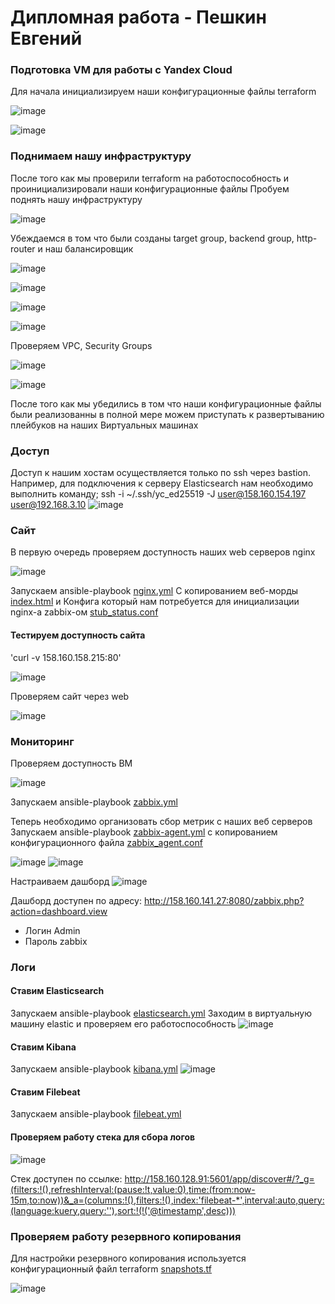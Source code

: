 # Дипломная работа - Пешкин Евгений

### Подготовка VM для работы с Yandex Cloud

Для начала инициализируем наши конфигурационные файлы terraform

![image](https://github.com/SoReX48/diplom/blob/main/images/1.png)

![image](https://github.com/SoReX48/diplom/blob/main/images/2.png)

### Поднимаем нашу инфраструктуру

После того как мы проверили terraform на работоспособность и проинициализировали наши конфигурационные файлы
Пробуем поднять нашу инфраструктуру

![image](https://github.com/SoReX48/diplom/blob/main/images/3.png)

Убеждаемся в том что были созданы target group, backend group, http-router и наш балансировщик

![image](https://github.com/SoReX48/diplom/blob/main/images/6.png)

![image](https://github.com/SoReX48/diplom/blob/main/images/7.png)

![image](https://github.com/SoReX48/diplom/blob/main/images/8.png)

![image](https://github.com/SoReX48/diplom/blob/main/images/9.png)

Проверяем VPC, Security Groups

![image](https://github.com/SoReX48/diplom/blob/main/images/20.png)

![image](https://github.com/SoReX48/diplom/blob/main/images/21.png)

После того как мы убедились в том что наши конфигурационные файлы были реализованны в полной мере можем приступать к развертыванию плейбуков на наших Виртуальных машинах

### Доступ
Доступ к нашим хостам осуществляется только по ssh через bastion. Например, для подключения к серверу Elasticsearch нам необходимо выполнить команду;
ssh -i ~/.ssh/yc_ed25519 -J user@158.160.154.197 user@192.168.3.10
![image](https://github.com/SoReX48/diplom/blob/main/images/22.png)

### Сайт
В первую очередь проверяем доступность наших web серверов nginx

![image](https://github.com/SoReX48/diplom/blob/main/images/4.png)

Запускаем ansible-playbook [nginx.yml](https://github.com/SoReX48/diplom/blob/main/ansible/nginx.yml)
C копированием веб-морды [index.html](https://github.com/SoReX48/diplom/blob/main/ansible/index.html)
и Конфига который нам потребуется для инициализации nginx-a zabbix-oм [stub_status.conf](https://github.com/SoReX48/diplom/blob/main/ansible/config/nginx/stub_status.conf)

#### Тестируем доступность сайта
'curl -v 158.160.158.215:80'

![image](https://github.com/SoReX48/diplom/blob/main/images/10.png)

Проверяем сайт через web

![image](https://github.com/SoReX48/diplom/blob/main/images/11.png)

### Мониторинг
Проверяем доступность ВМ

![image](https://github.com/SoReX48/diplom/blob/main/images/12.png)

Запускаем ansible-playbook [zabbix.yml](https://github.com/SoReX48/diplom/blob/main/ansible/zabbix.yml)

Теперь необходимо организовать сбор метрик с наших веб серверов 
Запускаем ansible-playbook [zabbix-agent.yml](https://github.com/SoReX48/diplom/blob/main/ansible/zabbix.yml) 
c копированием конфигурационного файла [zabbix_agent.conf](https://github.com/SoReX48/diplom/blob/main/ansible/config/zabbix_agent.conf)

![image](https://github.com/SoReX48/diplom/blob/main/images/13.png)
![image](https://github.com/SoReX48/diplom/blob/main/images/14.png)

Настраиваем дашборд
![image](https://github.com/SoReX48/diplom/blob/main/images/15.png)

Дашборд доступен по адресу:
http://158.160.141.27:8080/zabbix.php?action=dashboard.view

- Логин Admin
- Пароль zabbix

### Логи

#### Cтавим Elasticsearch
Запускаем ansible-playbook [elasticsearch.yml](https://github.com/SoReX48/diplom/blob/main/ansible/elasticsearch.yml)
Заходим в виртуальную машину elastic и проверяем его работоспособность
![image](https://github.com/SoReX48/diplom/blob/main/images/16.png)

#### Ставим Kibana
Запускаем ansible-playbook [kibana.yml](https://github.com/SoReX48/diplom/blob/main/ansible/kibana.yml)
![image](https://github.com/SoReX48/diplom/blob/main/images/17.png)

#### Cтавим Filebeat
Запускаем ansible-playbook [filebeat.yml](https://github.com/SoReX48/diplom/blob/main/ansible/filebeat.yml)

#### Проверяем работу стека для сбора логов
![image](https://github.com/SoReX48/diplom/blob/main/images/19.png)

Стек доступен по ссылке: http://158.160.128.91:5601/app/discover#/?_g=(filters:!(),refreshInterval:(pause:!t,value:0),time:(from:now-15m,to:now))&_a=(columns:!(),filters:!(),index:'filebeat-*',interval:auto,query:(language:kuery,query:''),sort:!(!('@timestamp',desc)))

### Проверяем работу резервного копирования
Для настройки резервного копирования используется конфигурационный файл terraform [snapshots.tf](https://github.com/SoReX48/diplom/blob/main/terraform/snapshots.tf)

![image](https://github.com/SoReX48/diplom/blob/main/images/23.jpg)
